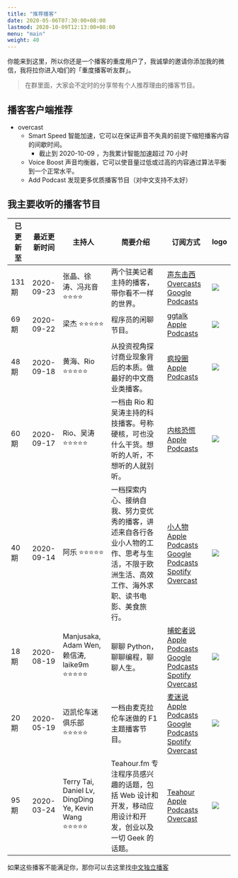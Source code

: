 ```yaml
---
title: "推荐播客"
date: 2020-05-06T07:30:00+08:00
lastmod: 2020-10-09T12:13:00+08:00
menu: "main"
weight: 40
---
```


你能来到这里，所以你还是一个播客的重度用户了，我诚挚的邀请你添加我的微信，我将拉你进入咱们的「重度播客听友群」。
>在群里面，大家会不定时的分享带有个人推荐理由的播客节目。

## 播客客户端推荐

+ overcast
  - Smart Speed 智能加速，它可以在保证声音不失真的前提下缩短播客内容的间歇时间。
    - 截止到 2020-10-09 ，为我累计智能加速超过 70 小时
  - Voice Boost 声音均衡器，它可以使音量过低或过高的内容通过算法平衡到一个正常水平。
  - Add Podcast 发现更多优质播客节目（对中文支持不太好）

## 我主要收听的播客节目

| 已更新至 | 最近更新时间 | 主持人 | 简要介绍 | 订阅方式 | logo |
| ---- | ---- | ---- | ---- | ---- | ---- |
|  131 期 | 2020-09-23 | 张晶、徐涛、冯兆音 ⭐⭐⭐⭐ | 两个驻美记者主持的播客，带你看不一样的世界。| [声东击西](http://www.etw.fm/rss) [Overcasts](https://overcast.fm/itunes1183662640) [Google Podcasts](https://playmusic.app.goo.gl/?ibi=com.google.PlayMusic&amp;isi=691797987&amp;ius=googleplaymusic&amp;apn=com.google.android.music&amp;link=https://play.google.com/music/m/Iwcjdodn4rhxotwfgn7xbihww2e?t%3D%25E5%25A3%25B0%25E4%25B8%259C%25E5%2587%25BB%25E8%25A5%25BF%26pcampaignid%3DMKT-na-all-co-pr-mu-pod-16) | [![](https://assets.fireside.fm/file/fireside-images/podcasts/images/8/8dd8a56f-9636-415a-8c00-f9ca6778e511/cover_small.jpg)](https://www.etw.fm/) |
| 69 期 | 2020-09-22 | 梁杰 ⭐⭐⭐⭐⭐ | 程序员的闲聊节目。| [ggtalk](https://talkcdn.swift.gg/static/rss.xml) [Apple Podcasts](https://podcasts.apple.com/cn/podcast/ggtalk/id1440443653) |[![](https://talk.swift.gg/static/logo.jpg)](https://talk.swift.gg/) |
| 48 期 | 2020-09-18 | 黄海、Rio ⭐⭐⭐⭐⭐ | 从投资视角探讨商业现象背后的本质。做最好的中文商业类播客。| [疯投圈](https://crazy.capital/feed) [Apple Podcasts](https://podcasts.apple.com/podcast/id1088178402) | [![](https://crazy.capital/assets/banner-cn-dark.svg)](https://crazy.capital/) |
| 60 期 | 2020-09-17 | Rio、吴涛 ⭐⭐⭐⭐⭐ | 一档由 Rio 和吴涛主持的科技播客。号称硬核，可也没什么干货。想听的人听，不想听的人就别听。| [内核恐慌](https://pan.icu/feed) [Apple Podcasts](https://itunes.apple.com/cn/podcast/id928916244)     | [![](https://pan.icu/assets/banner.panicu.svg)](https://pan.icu/) |
| 40 期 | 2020-09-14 | 阿乐 ⭐⭐⭐⭐⭐ | 一档探索内心、接纳自我、努力变优秀的播客，讲述来自各行各业小人物的工作、思考与生活，不限于欧洲生活、高效工作、海外求职、读书电影、美食旅行。| [小人物](https://anobody.im/podcast/rss.xml) [Apple Podcasts](https://podcasts.apple.com/cn/podcast/小人物/id1479851581?l=en) [Google Podcasts](https://podcasts.google.com/?feed=aHR0cHM6Ly9hbm9ib2R5LmltL3BvZGNhc3QvcnNzLnhtbA) [Spotify](https://open.spotify.com/show/1qizpC4DJSx5OtZwsDCaNu) [Overcast](https://overcast.fm/itunes1479851581)              | [![](https://static.anobody.im/images/banner.png)](https://anobody.im/about/) |
| 18 期 | 2020-08-19 | Manjusaka, Adam Wen, 赖信涛, laike9m ⭐⭐⭐⭐⭐ | 聊聊 Python，聊聊编程，聊聊人生。| [捕蛇者说](https://pythonhunter.org/episodes/feed.xml) [Apple Podcasts](https://podcasts.apple.com/podcast/id1460475182) [Google Podcasts](https://podcasts.google.com/?feed=aHR0cHM6Ly9weXRob25odW50ZXIub3JnL2VwaXNvZGVzL2ZlZWQueG1s) [Spotify](https://open.spotify.com/show/4qXfktuWS6Lin2AtMa62fc) [Overcast](https://overcast.fm/itunes1460475182)         | [![](https://i.typcdn.com/pythonhunter/8444690454_041962.png)](https://pythonhunter.org/) |
| 20 期 | 2020-05-19 | 迈凯伦车迷俱乐部 ⭐⭐⭐⭐⭐ | 一档由麦克拉伦车迷做的 F1 主题播客节目。| [麦迷说](https://undercut.xyz/episodes/feed.xml) [Apple Podcasts](https://podcasts.apple.com/podcast/id1456247699) [Google Podcasts](https://play.google.com/music/listen?u=0#/ps/Iuqa6mneujxkzq7vm63gr5exupu) [Spotify](https://open.spotify.com/show/3sfkJKsjeADZkZCnq55U1c?si=tqEPk5xSSUGSGmOprMKj0w) [Overcast](https://overcast.fm/p1210658-oDqDto)        |[![](https://i.typcdn.com/undercut/8444310948_981473.jpg)](https://mclarenfan.club/) |
| 95 期 | 2020-03-24 | Terry Tai, Daniel Lv, DingDing Ye, Kevin Wang ⭐⭐⭐⭐⭐ | Teahour.fm 专注程序员感兴趣的话题，包括 Web 设计和开发，移动应用设计和开发，创业以及一切 Geek 的话题。 | [Teahour](https://teahour.fm/rss) [Apple Podcasts](https://podcasts.apple.com/cn/podcast/teahour/id1486623337) [Overcast](https://overcast.fm/itunes1486623337/teahour) | [![](https://assets.fireside.fm/file/fireside-images/podcasts/images/6/635ad9f1-6ce0-4f31-84cf-030e0c949169/cover_small.jpg)](https://teahour.fm/) |

如果这些播客不能满足你，那你可以去这里找[中文独立播客](https://typlog.com/podlist/)
